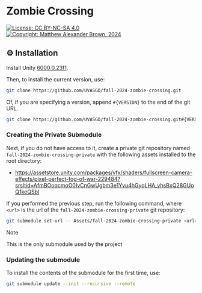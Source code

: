 # Zombie Crossing 
[![License: CC BY-NC-SA 4.0](https://img.shields.io/badge/License-CC_BY--NC--SA_4.0-darkgray.svg)](https://creativecommons.org/licenses/by-nc-sa/4.0/)
[![Copyright: Matthew Alexander Brown, 2024](https://img.shields.io/badge/©-Matthew_Brown,_2024-darkgray.svg)](https://www.mushakushi.com/)

## ⚙ Installation 
Install Unity [6000.0.23f1](https://unity.com/releases/editor/whats-new/6000.0.23). 

Then, to install the current version, use:
```bash
git clone https://github.com/UVASGD/fall-2024-zombie-crossing.git
```

Of, if you are specifying a version, append `#{VERSION}` to the end of the git URL.
```bash
git clone https://github.com/UVASGD/fall-2024-zombie-crossing.git#{VERSION}
```

### Creating the Private Submodule
Next, if you do not have access to it, create a private git repository named `fall-2024-zombie-crossing-private` with the following assets installed to the root directory:
- https://assetstore.unity.com/packages/vfx/shaders/fullscreen-camera-effects/pixel-perfect-fog-of-war-229484?srsltid=AfmBOoqcmoO0IvCnGwUgbm3e1Yvu4hGyqLHA_yhsBxQ28GUoQ1keQSbl

If you performed the previous step, run the following command, where `<url>` is the url of the `fall-2024-zombie-crossing-private` git repository:
```bash
git submodule set-url -- Assets/fall-2024-zombie-crossing-private <url>
```
>[!NOTE]
>This is the only submodule used by the project

### Updating the submodule
To install the contents of the submodule for the first time, use:
```bash
git submodule update --init --recursive --remote
```

